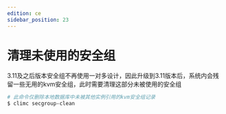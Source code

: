 ```yaml
---
edition: ce
sidebar_position: 23
---
```


# 清理未使用的安全组

3.11及之后版本安全组不再使用一对多设计，因此升级到3.11版本后，系统内会残留一些无用的kvm安全组，此时需要清理这部分未被使用的安全组

```bash
# 此命令仅删除本地数据库中未被其他实例引用的kvm安全组记录
$ climc secgroup-clean
```
